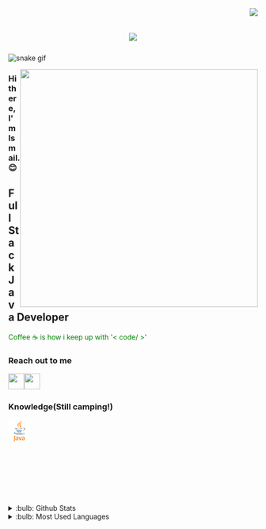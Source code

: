 <img align="right" src="https://visitor-badge.laobi.icu/badge?page_id=zumrudu-anka.zumrudu-anka">

<h1 align="center">
  <a href="https://git.io/typing-svg">
    <img src="https://readme-typing-svg.herokuapp.com/?lines=Hello,+There!+👋;This+is+İsmail+AKDOĞAN;Nice+to+meet+you!&center=true&size=30">
  </a>
</h1>

![snake gif](https://github.com/akdogani/akdogani/blob/output/github-contribution-grid-snake.gif)

<img src="https://media.giphy.com/media/bGgsc5mWoryfgKBx1u/giphy.gif" align="right" width="480" height="480">

### Hi there, I'm Ismail. :blush:

## Full Stack Java Developer 

<font color="green"> Coffee :coffee: is how i keep up with '< code/ >' </font>


### Reach out to me

  
[<img height="32" width="32" src="https://unpkg.com/simple-icons@v7/icons/linkedin.svg" align="left" />][linkedin]
[<img height="32" width="32" src="https://unpkg.com/simple-icons@v7/icons/twitter.svg" align="left" />][twitter]

<br />
<br />
  
### Knowledge(Still camping!)
<img align="left" src=https://raw.githubusercontent.com/github/explore/5b3600551e122a3277c2c5368af2ad5725ffa9a1/topics/java/java.png width="45" heigth="45" />
  
[linkedin]: https://www.linkedin.com/in/ismail-akdogan-662401163/
[twitter]: https://twitter.com/akdoganni
  

 <br />
  <br />
  <br />
  <br />
  <br />
  <br />
  <br />
  <br />
  <br />
  <br />
  <details>
  <summary> :bulb: Github Stats</summary>
  <img src="https://github-readme-stats.vercel.app/api?username=akdogani&theme=tokyonight" >
  </details>
  
   <details>
  <summary> :bulb: Most Used Languages</summary>
  <img src="https://github-readme-stats.vercel.app/api/top-langs/?username=akdogani&layout=compact&theme=tokyonight" >
  </details>

